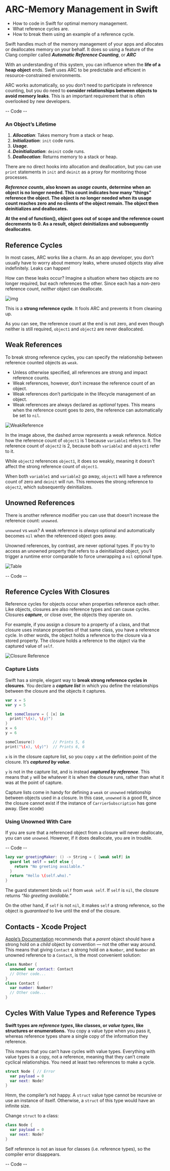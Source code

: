 # ARC-Memory Management in Swift

- How to code in Swift for optimal memory management.
- What reference cycles are.
- How to break them using an example of a reference cycle.

Swift handles much of the memory management of your apps and allocates or deallocates memory on your behalf. It does so using a feature of the Clang compiler called ***Automatic Reference Counting***, or ***ARC***

With an understanding of this system, you can influence when the **life of a heap object** ends. Swift uses ARC to be predictable and efficient in resource-constrained environments.

ARC works automatically, so you don’t need to participate in reference counting, but you do need to **consider relationships between objects to avoid memory leaks**. This is an important requirement that is often overlooked by new developers.

-- Code --

### An Object’s Lifetime

1. ***Allocation***: Takes memory from a stack or heap.
2. ***Initialization***: `init` code runs.
3. ***Usage***.
4. ***Deinitialization***: `deinit` code runs.
5. ***Deallocation***: Returns memory to a stack or heap.

There are no direct hooks into allocation and deallocation, but you can use `print` statements in `init` and `deinit` as a proxy for monitoring those processes.

***Reference counts*, also known as *usage counts*, determine when an object is no longer needed. This count indicates how many “things” reference the object. The object is no longer needed when its usage count reaches zero and no clients of the object remain. The object then deinitializes and deallocates.**

**At the end of function(), object goes out of scope and the reference count decrements to 0. As a result, object deinitializes and subsequently deallocates**.

## Reference Cycles

In most cases, ARC works like a charm. As an app developer, you don’t usually have to worry about memory leaks, where unused objects stay alive indefinitely. Leaks can happen!

How can these leaks occur? Imagine a situation where two objects are no longer required, but each references the other. Since each has a non-zero reference count, *neither* object can deallocate.

![img](https://koenig-media.raywenderlich.com/uploads/2016/05/ReferenceCycle-650x208.png)

This is a **strong reference cycle**. It fools ARC and prevents it from cleaning up.

As you can see, the reference count at the end is not zero, and even though neither is still required, `object1` and `object2` are never deallocated.

## Weak References

To break strong reference cycles, you can specify the relationship between reference counted objects as `weak`.

- Unless otherwise specified, all references are strong and impact reference counts.
- Weak references, however, don’t increase the reference count of an object.
- Weak references don’t participate in the lifecycle management of an object.
- Weak references are always declared as *optional* types. This means when the reference count goes to zero, the reference can automatically be set to `nil`.

![WeakReference](https://koenig-media.raywenderlich.com/uploads/2016/05/WeakReference-650x279.png)

In the image above, the dashed arrow represents a weak reference. Notice how the reference count of `object1` is 1 because `variable1` refers to it. The reference count of `object2` is 2, because both `variable2` and `object1` refer to it.

While `object2` references `object1`, it does so weakly, meaning it doesn’t affect the strong reference count of `object1`.

When both `variable1` and `variable2` go away, `object1` will have a reference count of zero and `deinit` will run. This removes the strong reference to `object2`, which subsequently deinitializes.

## Unowned References

There is another reference modifier you can use that doesn’t increase the reference count: `unowned`.

`unowned` vs `weak`? A weak reference is *always* optional and automatically becomes `nil` when the referenced object goes away.

Unowned references, by contrast, are never optional types. If you try to access an unowned property that refers to a deinitialized object, you’ll trigger a runtime error comparable to force unwrapping a `nil` optional type.

![Table](https://koenig-media.raywenderlich.com/uploads/2016/05/Table-480x227.png)

-- Code --

## Reference Cycles With Closures

Reference cycles for objects occur when properties reference each other. Like objects, closures are also reference types and can cause cycles. Closures ***capture***, or close over, the objects they operate on.

For example, if you assign a closure to a property of a class, and that closure uses instance properties of that same class, you have a reference cycle. In other words, the object holds a reference to the closure via a stored property. The closure holds a reference to the object via the captured value of `self`.

![Closure Reference](https://koenig-media.raywenderlich.com/uploads/2016/06/Closure-Referene-1-480x202.png)

### Capture Lists

Swift has a simple, elegant way to **break strong reference cycles in closures**. You declare a ***capture list*** in which you define the relationships between the closure and the objects it captures.

```swift
var x = 5
var y = 5

let someClosure = { [x] in
  print("\(x), \(y)")
}
x = 6
y = 6

someClosure()        // Prints 5, 6
print("\(x), \(y)")  // Prints 6, 6
```

`x` is in the closure capture list, so you copy `x` at the definition point of the closure. It’s ***captured by value***.

`y` is not in the capture list, and is instead ***captured by reference***. This means that `y` will be whatever it is when the closure runs, rather than what it was at the point of capture.

Capture lists come in handy for defining a `weak` or `unowned` relationship between objects used in a closure. In this case, `unowned` is a good fit, since the closure cannot exist if the instance of `CarrierSubscription` has gone away. (See xcode)

### Using Unowned With Care

If you are sure that a referenced object from a closure will never deallocate, you can use `unowned`. However, if it does deallocate, you are in trouble.

-- Code --

```swift
lazy var greetingMaker: () -> String = { [weak self] in
  guard let self = self else {
    return "No greeting available."
  }
  return "Hello \(self.who)."
}
```

The guard statement binds `self` from `weak self`. If `self` is `nil`, the closure returns *“No greeting available.”*

On the other hand, if `self` is not `nil`, it makes `self` a strong reference, so the object is *guaranteed* to live until the end of the closure.

## Contacts - Xcode Project

[Apple’s Documentation](https://developer.apple.com/library/mac/documentation/Cocoa/Conceptual/MemoryMgmt/Articles/mmPractical.html) recommends that a *parent* object should have a strong hold on a *child* object by convention — not the other way around. This means that giving `Contact` a strong hold on a `Number`, and `Number` an unowned reference to a `Contact`, is the most convenient solution:

```swift
class Number {
  unowned var contact: Contact
  // Other code...
}
class Contact {
  var number: Number?
  // Other code...
}
```

## Cycles With Value Types and Reference Types

**Swift types are *reference types*, like classes, or *value types*, like structures or enumerations.** You copy a value type when you pass it, whereas reference types share a single copy of the information they reference.

This means that you can’t have cycles with value types. Everything with value types is a copy, not a reference, meaning that they can’t create cyclical relationships. You need at least two references to make a cycle.

```swift
struct Node { // Error
  var payload = 0
  var next: Node?
}
```

Hmm, the compiler’s not happy. A `struct` value type cannot be recursive or use an instance of itself. Otherwise, a `struct` of this type would have an infinite size.

Change `struct` to a class:

```swift
class Node {
  var payload = 0
  var next: Node?
}
```

Self reference is not an issue for classes (i.e. reference types), so the compiler error disappears.

-- Code --